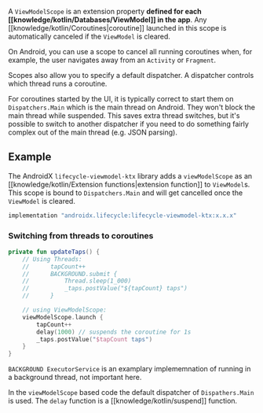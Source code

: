 A `ViewModelScope` is an extension property **defined for each [[knowledge/kotlin/Databases/ViewModel]] in the app**. Any [[knowledge/kotlin/Coroutines|coroutine]] launched in this scope is automatically canceled if the `ViewModel` is cleared.

On Android, you can use a scope to cancel all running coroutines when, for example, the user navigates away from an `Activity` or `Fragment`.

Scopes also allow you to specify a default dispatcher. A dispatcher controls which thread runs a coroutine.

For coroutines started by the UI, it is typically correct to start them on `Dispatchers.Main` which is the main thread on Android. They won't block the main thread while suspended. This saves extra thread switches, but it's possible to switch to another dispatcher if you need to do something fairly complex out of the main thread (e.g. JSON parsing).

## Example

The AndroidX `lifecycle-viewmodel-ktx` library adds a `viewModelScope` as an [[knowledge/kotlin/Extension functions|extension function]] to `ViewModel`s. This scope is bound to `Dispatchers.Main` and will get cancelled once the `ViewModel` is cleared.

```groovy
implementation "androidx.lifecycle:lifecycle-viewmodel-ktx:x.x.x"
```

### Switching from threads to coroutines

```kotlin
private fun updateTaps() {
	// Using Threads:
	//		tapCount++
	//		BACKGROUND.submit {
	//			Thread.sleep(1_000)
	//			_taps.postValue("${tapCount} taps")
	//		}

	// using ViewModelScope:
	viewModelScope.launch {
		tapCount++
		delay(1000) // suspends the coroutine for 1s
		_taps.postValue("$tapCount taps")
	}
}
```

`BACKGROUND ExecutorService` is an examplary implememnation of running in a background thread, not important here.

In the `viewModelScope` based code the default dispatcher of `Dispathers.Main` is used. The `delay` function is a [[knowledge/kotlin/suspend]] function.
